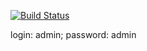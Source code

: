 
[![Build Status](https://travis-ci.org/Nightingale85/gwt_lab_8_9.svg?branch=master)](https://travis-ci.org/Nightingale85/gwt_lab_8_9)


login: admin;
password: admin
